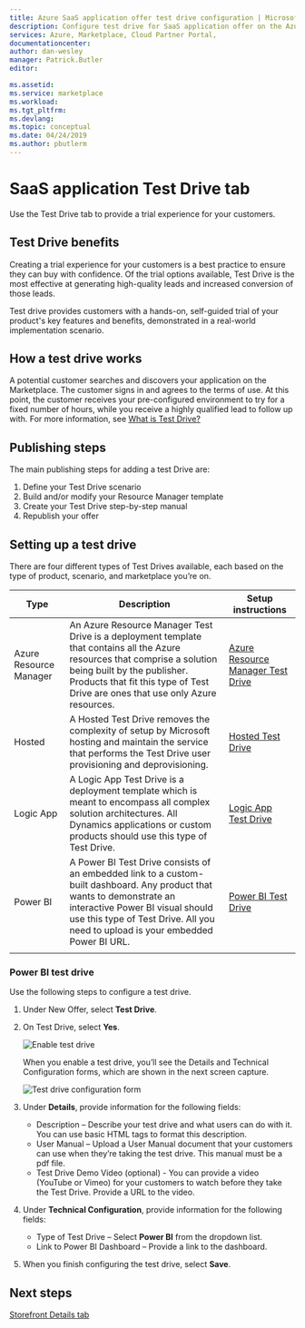 ```yaml
---
title: Azure SaaS application offer test drive configuration | Microsoft Docs
description: Configure test drive for SaaS application offer on the Azure Marketplace.
services: Azure, Marketplace, Cloud Partner Portal, 
documentationcenter:
author: dan-wesley
manager: Patrick.Butler  
editor:

ms.assetid: 
ms.service: marketplace
ms.workload: 
ms.tgt_pltfrm: 
ms.devlang: 
ms.topic: conceptual
ms.date: 04/24/2019
ms.author: pbutlerm
---
```


# SaaS application Test Drive tab

Use the Test Drive tab to provide a trial experience for your customers.

## Test Drive benefits

Creating a trial experience for your customers is a best practice to ensure they can buy with confidence. Of the trial options available, Test Drive is the most effective at generating high-quality leads and increased conversion of those leads.

Test drive provides customers with a hands-on, self-guided trial of your product's key features and benefits, demonstrated in a real-world implementation scenario.


## How a test drive works

A potential customer searches and discovers your application on the Marketplace. The customer signs in and agrees to the terms of use. At this point, the customer receives your pre-configured environment to try for a fixed number of hours, while you receive a highly qualified lead to follow up with. For more information, see [What is Test Drive?](https://docs.microsoft.com/azure/marketplace/cloud-partner-portal/test-drive/what-is-test-drive)


## Publishing steps

The main publishing steps for adding a test Drive are:

1. Define your Test Drive scenario
2. Build and/or modify your Resource Manager template
3. Create your Test Drive step-by-step manual
4. Republish your offer


## Setting up a test drive

There are four different types of Test Drives available, each based on the type of product, scenario, and marketplace you’re on.

|  **Type**          |  **Description**  |  **Setup instructions**  |
|  ---------------   |  ---------------  |  ---------------  |
|     Azure Resource Manager               |    An Azure Resource Manager Test Drive is a deployment template that contains all the Azure resources that comprise a solution being built by the publisher. Products that fit this type of Test Drive are ones that use only Azure resources.               |       [Azure Resource Manager Test Drive](https://docs.microsoft.com/azure/marketplace/cloud-partner-portal/test-drive/azure-resource-manager-test-drive)            |
|       Hosted             |       A Hosted Test Drive removes the complexity of setup by Microsoft hosting and maintain the service that performs the Test Drive user provisioning and deprovisioning.             |         [Hosted Test Drive](https://docs.microsoft.com/azure/marketplace/cloud-partner-portal/test-drive/hosted-test-drive)          |
|      Logic App              |       A Logic App Test Drive is a deployment template which is meant to encompass all complex solution architectures. All Dynamics applications or custom products should use this type of Test Drive.            |      [Logic App Test Drive](https://docs.microsoft.com/azure/marketplace/cloud-partner-portal/test-drive/logic-app-test-drive)             |
|       Power BI             |         A Power BI Test Drive consists of an embedded link to a custom-built dashboard. Any product that wants to demonstrate an interactive Power BI visual should use this type of Test Drive. All you need to upload is your embedded Power BI URL.          |        [Power BI Test Drive](#power-bi-test-drive)           |
|   |   |   |


### Power BI test drive

Use the following steps to configure a test drive.

1. Under New Offer, select **Test Drive**.
2. On Test Drive, select **Yes**.

   ![Enable test drive](./media/saas-enable-test-drive.png)

   When you enable a test drive, you’ll see the Details and Technical Configuration forms, which are shown in the next screen capture.

   ![Test drive configuration form](./media/saas-test-drive-yes.png)

3. Under **Details**, provide information for the following fields:
  
   - Description – Describe your test drive and what users can do with it. You can use basic HTML tags to format this description.
   - User Manual – Upload a User Manual document that your customers can use when they’re taking the test drive. This manual must be a pdf file.
   - Test Drive Demo Video (optional) - You can provide a video (YouTube or Vimeo) for your customers to watch before they take the Test Drive. Provide a URL to the video.

4. Under **Technical Configuration**, provide information for the following fields:

   - Type of Test Drive – Select **Power BI** from the dropdown list.
   - Link to Power BI Dashboard – Provide a link to the dashboard.

5. When you finish configuring the test drive, select **Save**.


## Next steps

[Storefront Details tab](./cpp-storefront-tab.md)
